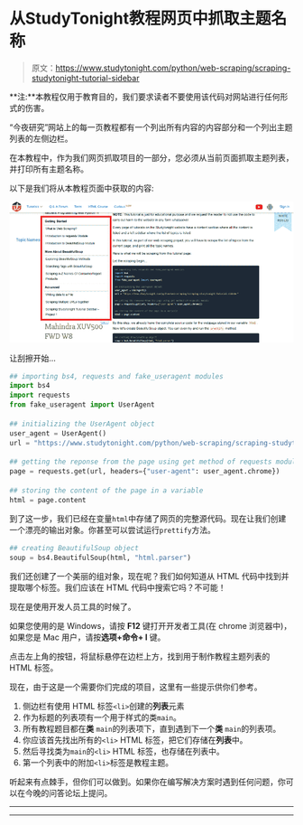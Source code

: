 # 从StudyTonight教程网页中抓取主题名称

> 原文：<https://www.studytonight.com/python/web-scraping/scraping-studytonight-tutorial-sidebar>

**注:**本教程仅用于教育目的，我们要求读者不要使用该代码对网站进行任何形式的伤害。

“今夜研究”网站上的每一页教程都有一个列出所有内容的内容部分和一个列出主题列表的左侧边栏。

在本教程中，作为我们网页抓取项目的一部分，您必须从当前页面抓取主题列表，并打印所有主题名称。

以下是我们将从本教程页面中获取的内容:

![Studytonight Sidebar tutorial topics](img/6eb881e79b9b719f07878bb5061a480e.png)

让刮擦开始...

```py
## importing bs4, requests and fake_useragent modules
import bs4
import requests
from fake_useragent import UserAgent

## initializing the UserAgent object
user_agent = UserAgent()
url = "https://www.studytonight.com/python/web-scraping/scraping-studytonight-tutorial-sidebar"

## getting the reponse from the page using get method of requests module
page = requests.get(url, headers={"user-agent": user_agent.chrome})

## storing the content of the page in a variable
html = page.content
```

到了这一步，我们已经在变量`html`中存储了网页的完整源代码。现在让我们创建一个漂亮的输出对象。你甚至可以尝试运行`prettify`方法。

```py
## creating BeautifulSoup object
soup = bs4.BeautifulSoup(html, "html.parser") 
```

我们还创建了一个美丽的组对象，现在呢？我们如何知道从 HTML 代码中找到并提取哪个标签。我们应该在 HTML 代码中搜索它吗？不可能！

现在是使用开发人员工具的时候了。

如果您使用的是 Windows，请按 **F12** 键打开开发者工具(在 chrome 浏览器中)，如果您是 Mac 用户，请按**选项+命令+ I** 键。

点击左上角的按钮，将鼠标悬停在边栏上方，找到用于制作教程主题列表的 HTML 标签。

现在，由于这是一个需要你们完成的项目，这里有一些提示供你们参考。

1.  侧边栏有使用 HTML 标签`<li>`创建的**列表**元素
2.  作为标题的列表项有一个用于样式的类`main`。
3.  所有教程题目都在**类** `main`的列表项下，直到遇到下一个**类** `main`的列表项。
4.  你应该首先找出所有的`<li>` HTML 标签，把它们存储在**列表**中。
5.  然后寻找类为`main`的`<li>` HTML 标签，也存储在列表中。
6.  第一个列表中的附加`<li>`标签是教程主题。

听起来有点棘手，但你们可以做到。如果你在编写解决方案时遇到任何问题，你可以在今晚的问答论坛上提问。

* * *

* * *